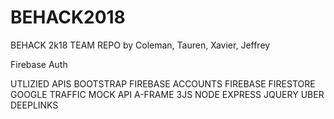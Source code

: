 # BEHACK2018
BEHACK 2k18 TEAM REPO
by Coleman, Tauren, Xavier, Jeffrey

Firebase Auth
<script src="https://www.gstatic.com/firebasejs/5.5.3/firebase.js"></script>
<script>
  // Initialize Firebase
  var config = {
    apiKey: "AIzaSyAvEiGQkLjdSBQoLtP_1A4PhgCXz5DkI3I",
    authDomain: "behackhu2018.firebaseapp.com",
    databaseURL: "https://behackhu2018.firebaseio.com",
    projectId: "behackhu2018",
    storageBucket: "behackhu2018.appspot.com",
    messagingSenderId: "512276655013"
  };
  firebase.initializeApp(config);
</script>
 UTLIZIED APIS
 BOOTSTRAP
 FIREBASE ACCOUNTS
 FIREBASE FIRESTORE
 GOOGLE TRAFFIC
 MOCK API
 A-FRAME
 3JS
 NODE
 EXPRESS
 JQUERY
 UBER DEEPLINKS
